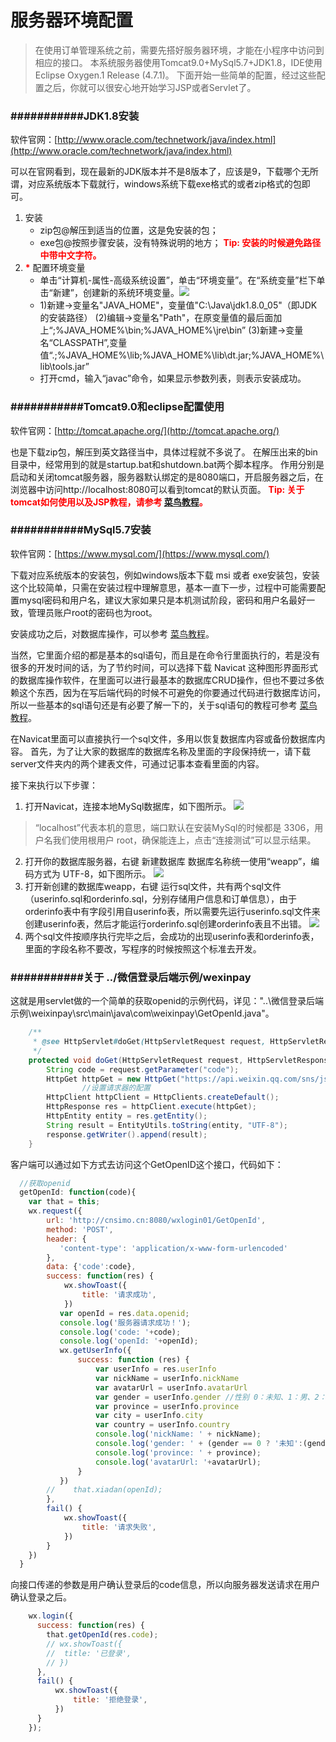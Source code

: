 
# 服务器环境配置

> 在使用订单管理系统之前，需要先搭好服务器环境，才能在小程序中访问到相应的接口。
> 本系统服务器使用Tomcat9.0+MySql5.7+JDK1.8，IDE使用Eclipse Oxygen.1 Release (4.7.1)。
> 下面开始一些简单的配置，经过这些配置之后，你就可以很安心地开始学习JSP或者Servlet了。

### ###########JDK1.8安装
软件官网：[http://www.oracle.com/technetwork/java/index.html](http://www.oracle.com/technetwork/java/index.html)

可以在官网看到，现在最新的JDK版本并不是8版本了，应该是9，下载哪个无所谓，对应系统版本下载就行，windows系统下载exe格式的或者zip格式的包即可。
1. 安装
	- zip包@解压到适当的位置，这是免安装的包；
	- exe包@按照步骤安装，没有特殊说明的地方；
	<b style="color: red">Tip: 安装的时候避免路径中带中文字符。</b> 
2. <b style="color: red">*</b> 配置环境变量
	- 单击“计算机-属性-高级系统设置”，单击“环境变量”。在“系统变量”栏下单击“新建”，创建新的系统环境变量。![](http://images.cnitblog.com/blog/641601/201406/141837183747806.png)
	- 1)新建->变量名"JAVA_HOME"，变量值"C:\Java\jdk1.8.0_05"（即JDK的安装路径）
(2)编辑->变量名"Path"，在原变量值的最后面加上“;%JAVA_HOME%\bin;%JAVA_HOME%\jre\bin”
(3)新建->变量名“CLASSPATH”,变量值“.;%JAVA_HOME%\lib;%JAVA_HOME%\lib\dt.jar;%JAVA_HOME%\lib\tools.jar”
	- 打开cmd，输入“javac”命令，如果显示参数列表，则表示安装成功。

### ###########Tomcat9.0和eclipse配置使用
软件官网：[http://tomcat.apache.org/](http://tomcat.apache.org/)

也是下载zip包，解压到英文路径当中，具体过程就不多说了。
在解压出来的bin目录中，经常用到的就是startup.bat和shutdown.bat两个脚本程序。
作用分别是启动和关闭tomcat服务器，服务器默认绑定的是8080端口，开启服务器之后，在浏览器中访问http://localhost:8080可以看到tomcat的默认页面。
<b style="color: red">Tip: 关于tomcat如何使用以及JSP教程，请参考 [菜鸟教程](http://www.runoob.com/jsp/jsp-tutorial.html)。</b>

### ###########MySql5.7安装
软件官网：[https://www.mysql.com/](https://www.mysql.com/)

下载对应系统版本的安装包，例如windows版本下载 msi 或者 exe安装包，安装这个比较简单，只需在安装过程中理解意思，基本一直下一步，过程中可能需要配置mysql密码和用户名，建议大家如果只是本机测试阶段，密码和用户名最好一致，管理员账户root的密码也为root。

安装成功之后，对数据库操作，可以参考 [菜鸟教程](http://www.runoob.com/mysql/mysql-tutorial.html)。

当然，它里面介绍的都是基本的sql语句，而且是在命令行里面执行的，若是没有很多的开发时间的话，为了节约时间，可以选择下载 Navicat 这种图形界面形式的数据库操作软件，在里面可以进行最基本的数据库CRUD操作，但也不要过多依赖这个东西，因为在写后端代码的时候不可避免的你要通过代码进行数据库访问，所以一些基本的sql语句还是有必要了解一下的，关于sql语句的教程可参考 [菜鸟教程](http://www.runoob.com/sql/sql-tutorial.html)。

在Navicat里面可以直接执行一个sql文件，多用以恢复数据库内容或备份数据库内容。
首先，为了让大家的数据库的数据库名称及里面的字段保持统一，请下载server文件夹内的两个建表文件，可通过记事本查看里面的内容。

接下来执行以下步骤：
1. 打开Navicat，连接本地MySql数据库，如下图所示。
![](https://i.imgur.com/XeFPy18.png)
> “localhost”代表本机的意思，端口默认在安装MySql的时候都是 3306，用户名我们使用根用户 root，确保能连上，点击“连接测试”可以显示结果。
2. 打开你的数据库服务器，右键 新建数据库 数据库名称统一使用“weapp”，编码方式为 UTF-8，如下图所示。
![](https://i.imgur.com/lWEty41.png)
3. 打开新创建的数据库weapp，右键 运行sql文件，共有两个sql文件（userinfo.sql和orderinfo.sql，分别存储用户信息和订单信息），由于orderinfo表中有字段引用自userinfo表，所以需要先运行userinfo.sql文件来创建userinfo表，然后才能运行orderinfo.sql创建orderinfo表且不出错。
![](https://i.imgur.com/7QyoiEw.png)
4. 两个sql文件按顺序执行完毕之后，会成功的出现userinfo表和orderinfo表，里面的字段名称不要改，写程序的时候按照这个标准去开发。


### ###########关于 ../微信登录后端示例/wexinpay
这就是用servlet做的一个简单的获取openid的示例代码，详见："..\微信登录后端示例\weixinpay\src\main\java\com\weixinpay\GetOpenId.java"。
```java
	/**
	 * @see HttpServlet#doGet(HttpServletRequest request, HttpServletResponse response)
	 */
	protected void doGet(HttpServletRequest request, HttpServletResponse response) throws ServletException, IOException {
		String code = request.getParameter("code");
		HttpGet httpGet = new HttpGet("https://api.weixin.qq.com/sns/jscode2session?appid="+Configure.getAppID()+"&secret="+Configure.getSecret()+"&js_code="+code+"&grant_type=authorization_code");
                //设置请求器的配置
        HttpClient httpClient = HttpClients.createDefault();
        HttpResponse res = httpClient.execute(httpGet);
        HttpEntity entity = res.getEntity();
        String result = EntityUtils.toString(entity, "UTF-8");
        response.getWriter().append(result);
	}
```
客户端可以通过如下方式去访问这个GetOpenID这个接口，代码如下：
```javascript
  //获取openid
  getOpenId: function(code){
    var that = this;
    wx.request({ 
		url: 'http://cnsimo.cn:8080/wxlogin01/GetOpenId', 
        method: 'POST',
        header: {
           'content-type': 'application/x-www-form-urlencoded'
        },
        data: {'code':code},
        success: function(res) {
			wx.showToast({
				title: '请求成功',
			})
           var openId = res.data.openid;
		   console.log('服务器请求成功！');
		   console.log('code: '+code);
		   console.log('openId: '+openId);
		   wx.getUserInfo({
			   success: function (res) {
				   var userInfo = res.userInfo
				   var nickName = userInfo.nickName
				   var avatarUrl = userInfo.avatarUrl
				   var gender = userInfo.gender //性别 0：未知、1：男、2：女
				   var province = userInfo.province
				   var city = userInfo.city
				   var country = userInfo.country
				   console.log('nickName: ' + nickName);
				   console.log('gender: ' + (gender == 0 ? '未知':(gender == 1? '男':'女')));
				   console.log('province: ' + province);
				   console.log('avatarUrl: '+avatarUrl);
			   }
		   })
        //    that.xiadan(openId);
        },
		fail() {
			wx.showToast({
				title: '请求失败',
			})
		}
    })
  }
```

向接口传递的参数是用户确认登录后的code信息，所以向服务器发送请求在用户确认登录之后。

```javascript
	wx.login({
      success: function(res) {
        that.getOpenId(res.code);
		// wx.showToast({
		// 	title: '已登录',
		// })
      },
	  fail() {
		  wx.showToast({
			  title: '拒绝登录',
		  })
	  }
    });
```
